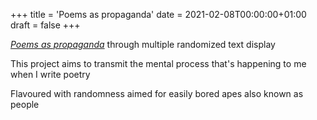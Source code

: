+++
title = 'Poems as propaganda'
date = 2021-02-08T00:00:00+01:00
draft = false
+++

[*Poems as propaganda*](http://osklau.art) through multiple randomized text display

This project aims to transmit the mental process that's happening to me when I write poetry

Flavoured with randomness aimed for easily bored apes also known as people
